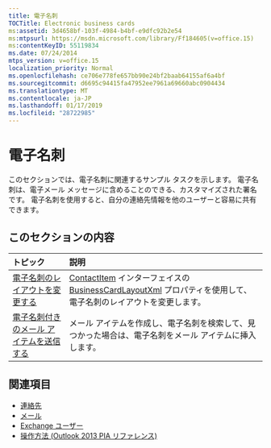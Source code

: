 ```yaml
---
title: 電子名刺
TOCTitle: Electronic business cards
ms:assetid: 3d4658bf-103f-4984-b4bf-e9dfc92b2e54
ms:mtpsurl: https://msdn.microsoft.com/library/Ff184605(v=office.15)
ms:contentKeyID: 55119834
ms.date: 07/24/2014
mtps_version: v=office.15
localization_priority: Normal
ms.openlocfilehash: ce706e778fe657bb90e24bf2baab64155af6a4bf
ms.sourcegitcommit: d6695c94415fa47952ee7961a69660abc0904434
ms.translationtype: MT
ms.contentlocale: ja-JP
ms.lasthandoff: 01/17/2019
ms.locfileid: "28722985"
---
```

# <a name="electronic-business-cards"></a>電子名刺

このセクションでは、電子名刺に関連するサンプル タスクを示します。 電子名刺は、電子メール メッセージに含めることのできる、カスタマイズされた署名です。 電子名刺を使用すると、自分の連絡先情報を他のユーザーと容易に共有できます。

## <a name="in-this-section"></a>このセクションの内容

|トピック|説明|
|:----|:----------|
|[電子名刺のレイアウトを変更する](how-to-modify-the-layout-of-an-electronic-business-card.md)  |[ContactItem](https://msdn.microsoft.com/library/bb644956\(v=office.15\)) インターフェイスの [BusinessCardLayoutXml](https://msdn.microsoft.com/library/bb624276\(v=office.15\)) プロパティを使用して、電子名刺のレイアウトを変更します。|
|[電子名刺付きのメール アイテムを送信する](how-to-send-a-mail-item-with-an-electronic-business-card.md) |メール アイテムを作成し、電子名刺を検索して、見つかった場合は、電子名刺をメール アイテムに挿入します。|

## <a name="see-also"></a>関連項目

- [連絡先](contacts.md)
- [メール](mail.md)
- [Exchange ユーザー](exchange-users.md)
- [操作方法 (Outlook 2013 PIA リファレンス)](how-do-i-outlook-2013-pia-reference.md)

